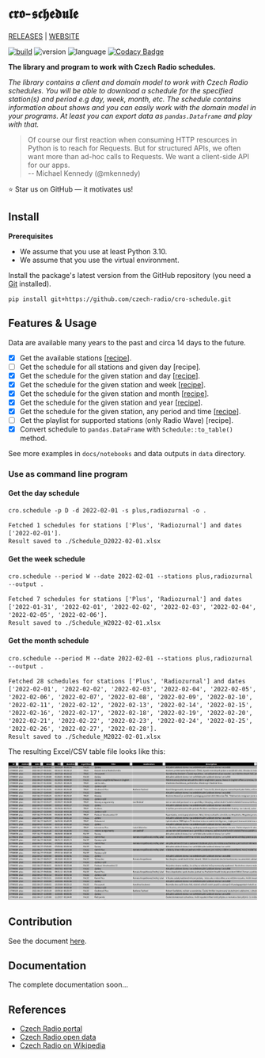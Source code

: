 # 𝖈𝖗𝖔-𝖘𝖈𝖍𝖊𝖉𝖚𝖑𝖊

[RELEASES](https://github.com/czech-radio/cro-schedule/releases/) | [WEBSITE](https://czech-radio.github.io/cro-schedule/)

[![build](https://github.com/czech-radio/cro.schedule/actions/workflows/main.yml/badge.svg)](https://github.com/czech-radio/cro.schedule/actions/workflows/main.yml)
![version](https://img.shields.io/badge/version-1.2.0-blue.svg)
![language](https://img.shields.io/badge/language-Python-blue.svg)
[![Codacy Badge](https://app.codacy.com/project/badge/Grade/b68c6f5c2e204ac2b56581625dd336d1)](https://www.codacy.com/gh/czech-radio/cro-schedule-sdk/dashboard?utm_source=github.com&amp;utm_medium=referral&amp;utm_content=czech-radio/cro-schedule-sdk&amp;utm_campaign=Badge_Grade)

**The library and program to work with Czech Radio schedules.**

_The library contains a client and domain model to work with Czech Radio schedules. You will be able to download a schedule for the specified station(s) and period e.g day, week, month, etc. The schedule contains information about shows and you can easily work with the domain model in your programs. At least you can export data as `pandas.Dataframe` and play with that._

> Of course our first reaction when consuming HTTP resources in Python is to reach for Requests. But for structured APIs, we often want more than ad-hoc calls to Requests. We want a client-side API for our apps. </br>
> -- Michael Kennedy (@mkennedy)

:star: Star us on GitHub — it motivates us!

## Install

**Prerequisites**

* We assume that you use at least Python 3.10.
* We assume that you use the virtual environment.

Install the package's latest version from the GitHub repository (you need a [Git](https://git-scm.com/) installed).

```
pip install git+https://github.com/czech-radio/cro-schedule.git
```

## Features & Usage

Data are available many years to the past and circa 14 days to the future.

- [x] Get the available stations [[recipe](https://github.com/czech-radio/cro-schedule/blob/main/docs/source/notebooks/Recipe_Get_Stations.ipynb)].
- [ ] Get the schedule for all stations and given day [recipe].
- [x] Get the schedule for the given station and day [[recipe](https://github.com/czech-radio/cro-schedule/blob/main/docs/source/notebooks/Recipe_Get_Schedule_Day.ipynb)].
- [x] Get the schedule for the given station and week [[recipe](https://github.com/czech-radio/cro-schedule/blob/main/docs/source/notebooks/Recipe_Get_Schedule_Week.ipynb)].
- [x] Get the schedule for the given station and month [[recipe](https://github.com/czech-radio/cro-schedule/blob/main/docs/source/notebooks/Recipe_Get_Schedule_Month.ipynb)].
- [x] Get the schedule for the given station and year [[recipe](https://github.com/czech-radio/cro-schedule/blob/main/docs/source/notebooks/Recipe_Get_Schedule_Year.ipynb)].
- [x] Get the schedule for the given station, any period and time [[recipe](https://github.com/czech-radio/cro-schedule/blob/main/docs/source/notebooks/Recipe_Get_Schedule_Any.ipynb)].
- [ ] Get the playlist for supported stations (only Radio Wave) [recipe].
- [x] Convert schedule to `pandas.DataFrame` with `Schedule::to_table()` method.

See more examples in `docs/notebooks` and data outputs in `data` directory.

### Use as command line program

#### Get the day schedule

```
cro.schedule -p D -d 2022-02-01 -s plus,radiozurnal -o .
```
```
Fetched 1 schedules for stations ['Plus', 'Radiozurnal'] and dates ['2022-02-01'].
Result saved to ./Schedule_D2022-02-01.xlsx
```

#### Get the week schedule
```
cro.schedule --period W --date 2022-02-01 --stations plus,radiozurnal --output .
```
```
Fetched 7 schedules for stations ['Plus', 'Radiozurnal'] and dates ['2022-01-31', '2022-02-01', '2022-02-02', '2022-02-03', '2022-02-04', '2022-02-05', '2022-02-06'].
Result saved to ./Schedule_W2022-02-01.xlsx
```

#### Get the month schedule
```
cro.schedule --period M --date 2022-02-01 --stations plus,radiozurnal --output .
```
```
Fetched 28 schedules for stations ['Plus', 'Radiozurnal'] and dates ['2022-02-01', '2022-02-02', '2022-02-03', '2022-02-04', '2022-02-05', '2022-02-06', '2022-02-07', '2022-02-08', '2022-02-09', '2022-02-10', '2022-02-11', '2022-02-12', '2022-02-13', '2022-02-14', '2022-02-15', '2022-02-16', '2022-02-17', '2022-02-18', '2022-02-19', '2022-02-20', '2022-02-21', '2022-02-22', '2022-02-23', '2022-02-24', '2022-02-25', '2022-02-26', '2022-02-27', '2022-02-28'].
Result saved to ./Schedule_M2022-02-01.xlsx
```

The resulting Excel/CSV table file looks like this:

![excel](./docs/source/excel.png)

## Contribution

See the document [here](/.github\CONTRIBUTING.md).

## Documentation

The complete documentation soon&hellip;

## References

- [Czech Radio portal](https://portal.rozhlas.cz/)
- [Czech Radio open data](https://data.irozhlas.cz/opendata/)
- [Czech Radio on Wikipedia](https://cs.wikipedia.org/wiki/%C4%8Cesk%C3%BD_rozhlas)

